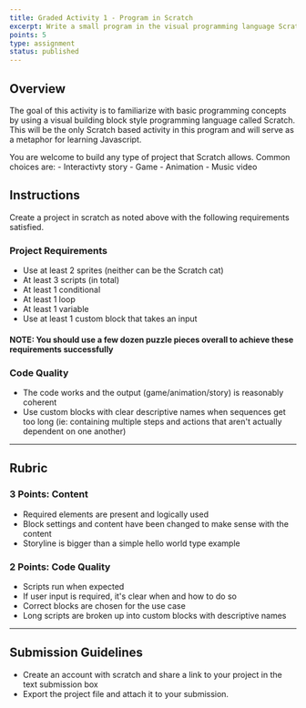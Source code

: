 ```yaml
---
title: Graded Activity 1 - Program in Scratch
excerpt: Write a small program in the visual programming language Scratch.
points: 5
type: assignment
status: published
---
```


<h2>Overview</h2>

The goal of this activity is to familiarize with basic programming concepts by using a visual building block style programming language called Scratch. This will be the only Scratch based activity in this program and will serve as a metaphor for learning Javascript.

You are welcome to build any type of project that Scratch allows. Common choices are: - Interactivty story - Game - Animation - Music video

<h2>Instructions</h2>

Create a project in scratch as noted above with the following requirements satisfied.

### Project Requirements

- Use at least 2 sprites (neither can be the Scratch cat)
- At least 3 scripts (in total)
- At least 1 conditional
- At least 1 loop
- At least 1 variable
- Use at least 1 custom block that takes an input

#### **NOTE**: You should use a few dozen puzzle pieces overall to achieve these requirements successfully

### Code Quality

- The code works and the output (game/animation/story) is reasonably coherent
- Use custom blocks with clear descriptive names when sequences get too long (ie: containing multiple steps and actions that aren't actually dependent on one another)

---

<h2>Rubric</h2>

### 3 Points: Content

- Required elements are present and logically used
- Block settings and content have been changed to make sense with the content
- Storyline is bigger than a simple hello world type example

### 2 Points: Code Quality

- Scripts run when expected
- If user input is required, it's clear when and how to do so
- Correct blocks are chosen for the use case
- Long scripts are broken up into custom blocks with descriptive names

---

<h2>Submission Guidelines</h2>

- Create an account with scratch and share a link to your project in the text submission box
- Export the project file and attach it to your submission.
